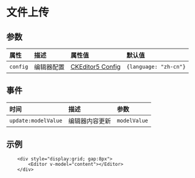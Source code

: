 # 文件上传

## 参数

| 属性       | 描述               | 属性值                 | 默认值     |
| :--------- | :------------------------ | :------------------------------ | :---------- |
| `config` | 编辑器配置 | [CKEditor5 Config](https://ckeditor.com/docs/ckeditor5/latest/api/module_core_editor_editorconfig.html) | `{language: "zh-cn"}`     |

## 事件

| 时间   | 描述               | 参数    |
| :------ | :------------------------ | :------------ |
| `update:modelValue` | 编辑器内容更新 | `modelValue` |

## 示例

```vue
    <div style="display:grid; gap:8px">
        <Editor v-model="content"></Editor>
    </div>
```

<EditorExample/>

<script setup>
import EditorExample from './EditorExample.vue'
</script>